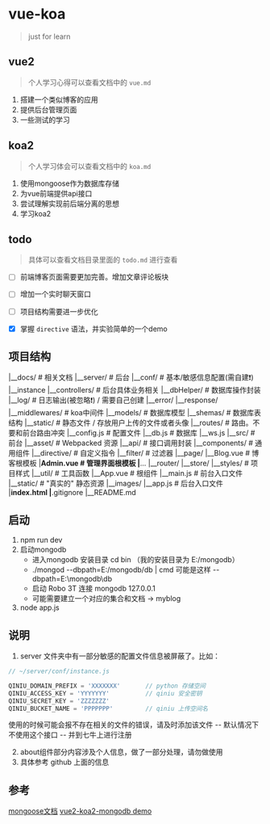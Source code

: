 # vue-koa

> just for learn

## vue2

> 个人学习心得可以查看文档中的 `vue.md` 

1. 搭建一个类似博客的应用
2. 提供后台管理页面
3. 一些测试的学习

## koa2

> 个人学习体会可以查看文档中的 `koa.md` 

1. 使用mongoose作为数据库存储
2. 为vue前端提供api接口
3. 尝试理解实现前后端分离的思想
4. 学习koa2

## todo

> 具体可以查看文档目录里面的 `todo.md` 进行查看

- [ ] 前端博客页面需要更加完善。增加文章评论板块
- [ ] 增加一个实时聊天窗口
- [ ] 项目结构需要进一步优化

- [x] 掌握 `directive` 语法，并实验简单的一个demo


## 项目结构

|__docs/              # 相关文档
|__server/            # 后台
    |__conf/          # 基本/敏感信息配置(需自建❗)
        |__instance
    |__controllers/   # 后台具体业务相关
    |__dbHelper/      # 数据库操作封装
    |__log/           # 日志输出(被忽略❗) / 需要自己创建
        |__error/
        |__response/
    |__middlewares/   # koa中间件
    |__models/        # 数据库模型
    |__shemas/        # 数据库表结构
    |__static/        # 静态文件 / 存放用户上传的文件或者头像
    |__routes/        # 路由。不要和前台路由冲突
    |__config.js      # 配置文件
    |__db.js          # 数据库
    |__ws.js
|__src/               # 前台
    |__asset/         # Webpacked 资源
    |__api/           # 接口调用封装
    |__components/    # 通用组件
    |__directive/     # 自定义指令
    |__filter/        # 过滤器
    |__page/
        |__Blog.vue   # 博客根模板
        |__Admin.vue  # 管理界面根模板
        |__...
    |__router/
    |__store/
    |__styles/        # 项目样式
    |__util/          # 工具函数
    |__App.vue        # 根组件
    |__main.js        # 前台入口文件
|__static/            # "真实的" 静态资源
    |__images/
|__app.js             # 后台入口文件
|__index.html
|__.gitignore
|__README.md

## 启动

1. npm run dev
2. 启动mongodb
    * 进入mongodb 安装目录 cd bin  （我的安装目录为 E:/mongodb）
    * ./mongod --dbpath=E:/mongodb/db | cmd 可能是这样 --dbpath=E:\mongodb\db
    * 启动 Robo 3T 连接 mongodb 127.0.0.1
    * 可能需要建立一个对应的集合和文档 -> myblog
3. node app.js

## 说明

1. server 文件夹中有一部分敏感的配置文件信息被屏蔽了。比如：

```js
// ~/server/conf/instance.js

QINIU_DOMAIN_PREFIX = 'XXXXXXX'       // python 存储空间
QINIU_ACCESS_KEY = 'YYYYYYY'          // qiniu 安全密钥
QINIU_SECRET_KEY = 'ZZZZZZZ'
QINIU_BUCKET_NAME = 'PPPPPPP'         // qiniu 上传空间名
```

使用的时候可能会报不存在相关的文件的错误，请及时添加该文件 -- 默认情况下不使用这个接口 -- 并到七牛上进行注册

2. about组件部分内容涉及个人信息，做了一部分处理，请勿做使用
3. 具体参考 github 上面的信息

## 参考

[mongoose文档](http://mongoosejs.com/docs/connections.html)
[vue2-koa2-mongodb demo](https://juejin.im/post/58f99b3cac502e006395e6e7)
